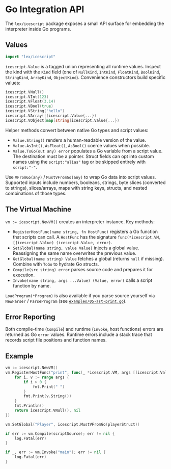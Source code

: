 # Go Integration API

The `lex/icescript` package exposes a small API surface for embedding the interpreter inside Go programs.

## Values

```go
import "lex/icescript"
```

`icescript.Value` is a tagged union representing all runtime values. Inspect the kind with the `Kind` field (one of `NullKind`, `IntKind`, `FloatKind`, `BoolKind`, `StringKind`, `ArrayKind`, `ObjectKind`). Convenience constructors build specific values:

```go
icescript.VNull()
icescript.VInt(123)
icescript.VFloat(3.14)
icescript.VBool(true)
icescript.VString("hello")
icescript.VArray([]icescript.Value{...})
icescript.VObject(map[string]icescript.Value{...})
```

Helper methods convert between native Go types and script values:

* `Value.String()` renders a human-readable version of the value.
* `Value.AsInt()`, `AsFloat()`, `AsBool()` coerce values when possible.
* `Value.ToGo(out any) error` populates a Go variable from a script value. The destination must be a pointer. Struct fields can opt into custom names using the `script:"alias"` tag or be skipped entirely with `script:"-"`.

Use `VFromGo(any)` / `MustVFromGo(any)` to wrap Go data into script values. Supported inputs include numbers, booleans, strings, byte slices (converted to strings), slices/arrays, maps with string keys, structs, and nested combinations of those types.

## The Virtual Machine

`vm := icescript.NewVM()` creates an interpreter instance. Key methods:

* `RegisterHostFunc(name string, fn HostFunc)` registers a Go function that scripts can call. A `HostFunc` has the signature `func(*icescript.VM, []icescript.Value) (icescript.Value, error)`.
* `SetGlobal(name string, value Value)` injects a global value. Reassigning the same name overwrites the previous value.
* `GetGlobal(name string) Value` fetches a global (returns `null` if missing). Combine with `ToGo` to hydrate Go structs.
* `Compile(src string) error` parses source code and prepares it for execution.
* `Invoke(name string, args ...Value) (Value, error)` calls a script function by name.

`LoadProgram(*Program)` is also available if you parse source yourself via `NewParser` / `ParseProgram` (see [`examples/05-ast-print.go`](examples/05-ast-print.go)).

## Error Reporting

Both compile-time (`Compile`) and runtime (`Invoke`, host functions) errors are returned as Go `error` values. Runtime errors include a stack trace that records script file positions and function names.

## Example

```go
vm := icescript.NewVM()
vm.RegisterHostFunc("print", func(_ *icescript.VM, args []icescript.Value) (icescript.Value, error) {
    for i, v := range args {
        if i > 0 {
            fmt.Print(" ")
        }
        fmt.Print(v.String())
    }
    fmt.Println()
    return icescript.VNull(), nil
})

vm.SetGlobal("Player", icescript.MustVFromGo(playerStruct))

if err := vm.Compile(scriptSource); err != nil {
    log.Fatal(err)
}

if _, err := vm.Invoke("main"); err != nil {
    log.Fatal(err)
}
```
